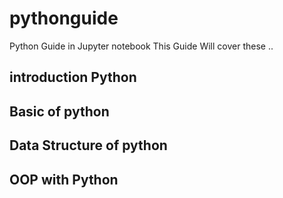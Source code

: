 # pythonguide
Python Guide in Jupyter notebook 
This Guide Will cover these .. 
## introduction Python 
## Basic of python
## Data Structure of python 
## OOP with Python
